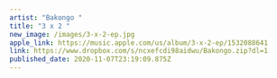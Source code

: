 ```yaml
---
artist: "Bakongo "
title: "3 x 2 "
new_image: /images/3-x-2-ep.jpg
apple_link: https://music.apple.com/us/album/3-x-2-ep/1532088641
link: https://www.dropbox.com/s/ncxefcdi98aidwu/Bakongo.zip?dl=1
published_date: 2020-11-07T23:19:09.875Z
---
```

